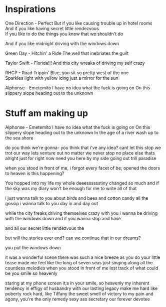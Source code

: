 # Inspirations

One Direction - Perfect
But if you like causing trouble up in hotel rooms  
And if you like having secret little rendezvous  
If you like to do the things you know that we shouldn't do

And if you like midnight driving with the windows down

Green Day - Hitchin' a Ride
The well that inebriates the guilt

Taylor Swift - Florida!!!
And this city wreaks of driving my self crazy

RHCP - Road Trippin'
Blue, you sit so pretty west of the one  
Sparkles light with yellow icing
just a mirror for the sun

Alphonse - Emetemito
I have no idea what the fuck is going on
On this slippery slope
heading out to the unknown

# Stuff am making up
Alphonse - Emetemito
I have no idea what the fuck is going on
On this slippery slope
heading out to the unknown
In the age of a river
wash up to the sea shore

do you think we're gonna-
you think that i've any idea?
cant let this stop
we trot our way
lets venture out 
no matter
we never stop
no place else
thats alright
just for right now
need you here
by my side
going out trill
paradise

when you stood in front of me,
i forgot every facet of be;
opened the doors to heaven
is this happening?

You hopped into my life
my whole deeesssssstiny
changed so much 
and if the sky was my diary
won't be enough for me to write
all of that

i just wanna talk to you
about birds and bees
and cotton candy
all the gossip
i wanna talk to you
day in and day out

while the city freaks
driving themselves crazy
with you i wanna be
driving with the windows down
and if you wanna stop
and have 

and all our secret little rendezvous
the 

but will the stories ever end?
can we continue that in our dreams?



you put the windows down

it was a wonderful scene
there was such a nice breeze
as you do your little tease
made me feel like
the king of seven seas
just singing along
all the countless melodies
when you stood in front of me
lost track of what could be
you smile so heavenly

staring at my phone screen
it;s in your smile, so heavenly
my inherent tendency
in effigy of husbandry
with our lasting legacy
make me hard like puberty
rock hard, like Tiffany
the sweet smell of victory
to my pain and agony,
you're the only remedy
sexy ass secretary
our forever devotee
